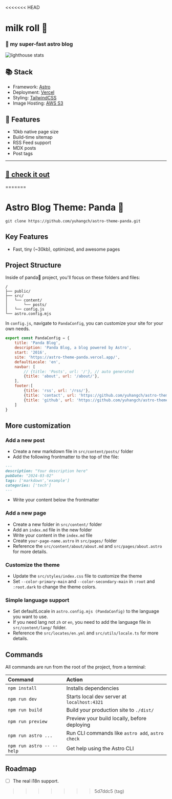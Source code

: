 <<<<<<< HEAD
# milk roll 🥛

### 🚀 my super-fast astro blog
![lighthouse stats](https://milkroll-images.s3.us-east-2.amazonaws.com/lighthouse.png)

## 📚 Stack

- Framework: [Astro](https://astro.build/)
- Deployment: [Vercel](https://vercel.com/)
- Styling: [TailwindCSS](https://tailwindcss.com/)
- Image Hosting: [AWS S3](https://aws.amazon.com/s3/)

## 📃 Features

- 10kb native page size
- Build-time sitemap
- RSS Feed support
- MDX posts
- Post tags

---

## [🔗 check it out](https://blog.cadecuddy.com)
=======
# Astro Blog Theme: Panda 🐼

```
git clone https://github.com/yuhangch/astro-theme-panda.git
```
## Key Features

- Fast, tiny (~30kb), optimized, and awesome pages


##  Project Structure

Inside of panda🐼 project, you'll focus on these folders and files:

```
/
├── public/
├── src/
│   └── content/
│       └── posts/
│   └── config.js
└── astro.config.mjs
```

In `config.js`, navigate to `PandaConfig`, you can customize your site for your own needs.

```javascript
export const PandaConfig = {
    title: 'Panda Blog',
    description: 'Panda Blog, a blog powered by Astro',
    start: '2016',
    site: 'https://astro-theme-panda.vercel.app/',
    defaultLocale: 'en',
    navbar: [
        // {title: 'Posts', url: '/'}, // auto generated
        {title: 'about', url: '/about/'},
    ],
    footer:[
        {title: 'rss', url: '/rss/'},
        {title: 'contact', url: 'https://github.com/yuhangch/astro-theme-panda/issues/new'},
        {title: 'github', url: 'https://github.com/yuhangch/astro-theme-panda'},
    ]
}
```

## More customization

### Add a new post

- Create a new markdown file in `src/content/posts/` folder
- Add the following frontmatter to the top of the file:

```markdown
---
description: "Your description here"
pubDate: "2024-03-02"
tags: ['markdown','example']
categories: ['tech']
---
```

- Write your content below the frontmatter

### Add a new page

- Create a new folder in `src/content/` folder
- Add an `index.md` file in the new folder
- Write your content in the `index.md` file
- Create `your-page-name.astro` in `src/pages/` folder
- Reference the `src/content/about/about.md` and `src/pages/about.astro` for more details.


### Customize the theme

- Update the `src/styles/index.css` file to customize the theme
- Set `--color-primary-main` and `--color-secondary-main` in `:root` and `:root.dark` to change the theme colors.


### Simple language support

- Set defaultLocale in `astro.config.mjs (PandaConfig)` to the language you want to use.
- If you need lang not `zh` or `en`, you need to add the language file in `src/content/lang/` folder.
- Reference the `src/locates/en.yml` and `src/utils/locale.ts` for more details.


##  Commands

All commands are run from the root of the project, from a terminal:

| Command                   | Action                                           |
| :------------------------ |:-------------------------------------------------|
| `npm install`             | Installs dependencies                            |
| `npm run dev`             | Starts local dev server at `localhost:4321`      |
| `npm run build`           | Build your production site to `./dist/`          |
| `npm run preview`         | Preview your build locally, before deploying     |
| `npm run astro ...`       | Run CLI commands like `astro add`, `astro check` |
| `npm run astro -- --help` | Get help using the Astro CLI                     |


## Roadmap

- [ ] The real i18n support.
>>>>>>> 5d7ddc5 (tag)
